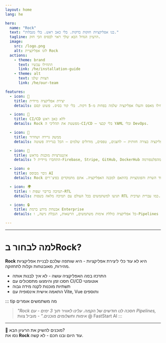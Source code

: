 ```yaml
---
layout: home
lang: he

hero:
  name: "Rock"
  text: "בנו אפליקציות חזקות בדקות. בלי כאב ראש. בלי מגבלות."
  tagline: הרעיון הגדול הבא שלך ראוי לבסיס הכי חזק.
  image:
    src: /logo.png
    alt: לוגו אפליקציית Rock
  actions:
    - theme: brand
      text: התחילו עכשיו
      link: /he/installation-guide
    - theme: alt
      text: הצוות שלנו
      link: /he/our-team

features:
  - icon: 🚀
    title: יצירת אפליקציה מיידית
    details: התחילו מאפס והעלו אפליקציה שלמה בפחות מ-5 דקות. בלי קוד בסיס. פשוט קסם.

  - icon: 🔁
    title: CI/CD ללא כאב ראש
    details: Rock מפשטת את תהליכי ה-CI/CD – בלי קבצי YAML ובלי DevOps.

  - icon: 🎨
    title: ממשק גרירה ושחרור
    details: עצבו את האפליקציה בצורה חזותית – לחצנים, טפסים, מודולים שלמים – הכל בגרירה פשוטה.

  - icon: 🔌
    title: אינטגרציות מוכנות מראש
    details: התחברו מיידית ל-Firebase, Stripe, GitHub, DockerHub ועוד – בלי לצאת מהפלטפורמה.

  - icon: ⚙️  
    title: גיבוי מבוסס AI
    details: Rock מייצרת אוטומטית את קוד השרת והפונקציות בהתאם למבנה האפליקציה. אתם מתמקדים בפיצ'רים – Rock דואגת לתשתיות.

  - icon: 🌍
    title: תמיכה בריבוי שפות ו-RTL
    details: תגיעו למשתמשים בכל העולם עם תמיכה מלאה בשפות RTL כמו עברית וערבית.

  - icon: 🔒
    title: אבטחת מידע ברמת Enterprise
    details: כל אפליקציה כוללת אימות משתמשים, הרשאות, הגבלת גישה, ו-Pipelines מאובטחים.

---
```

---

# למה לבחור בRock?

**Rock** היא לא עוד כלי ליצירת אפליקציות - היא שותפה שלכם לבניית אפליקציות מהירות, מאובטחות וקלות לתחזוקה.

- התרכזו ב*מה* האפליקציה עושה - לא *איך* לבנות אותה  
- חסכו זמן והימנעו מתסכולים עם CI/CD אוטומטי  
- תשתיות מוכנות לקנה מידה גבוה  
- התאמה אישית אינסופית עם Vite, Vue ותוספים

::: tip מה משתמשים אומרים
> *"Rock חסכה לנו חודשים של הקמה. עלינו לאוויר תוך 3 ימים - עם Pipelines, אימות ותשלומים מוכנים."* - מוביל צוות @ FastStart AI
:::

---

:tada: מוכנים להשיק את הרעיון הבא?  
נסו את **Rock** עוד היום ובנו חכם - לא קשה.
